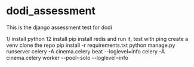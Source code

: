 # dodi_assessment
This is the django assessment test for dodi

1/ install python 12
install pip
install redis and run it, test with ping
create a venv
clone the repo
pip install -r requirements.txt
python manage.py runserver
celery -A cinema.celery beat --loglevel=info
celery -A cinema.celery worker --pool=solo --loglevel=info
